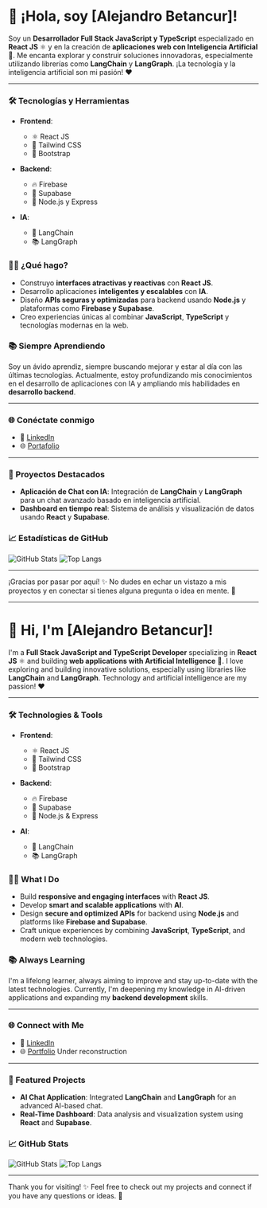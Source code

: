 # 👋 ¡Hola, soy [Alejandro Betancur]!

Soy un **Desarrollador Full Stack JavaScript y TypeScript** especializado en **React JS** ⚛️ y en la creación de **aplicaciones web con Inteligencia Artificial** 🧠. Me encanta explorar y construir soluciones innovadoras, especialmente utilizando librerías como **LangChain** y **LangGraph**. ¡La tecnología y la inteligencia artificial son mi pasión! ❤️

---

### 🛠️ Tecnologías y Herramientas
- **Frontend**: 
  - ⚛️ React JS
  - 💅 Tailwind CSS
  - 🎨 Bootstrap

- **Backend**: 
  - 🔥 Firebase
  - 🧬 Supabase
  - 🧩 Node.js y Express

- **IA**:
  - 🤖 LangChain
  - 📚 LangGraph

### 👨‍💻 ¿Qué hago?
- Construyo **interfaces atractivas y reactivas** con **React JS**.
- Desarrollo aplicaciones **inteligentes y escalables** con **IA**.
- Diseño **APIs seguras y optimizadas** para backend usando **Node.js** y plataformas como **Firebase y Supabase**.
- Creo experiencias únicas al combinar **JavaScript**, **TypeScript** y tecnologías modernas en la web.

### 📚 Siempre Aprendiendo
Soy un ávido aprendiz, siempre buscando mejorar y estar al día con las últimas tecnologías. Actualmente, estoy profundizando mis conocimientos en el desarrollo de aplicaciones con IA y ampliando mis habilidades en **desarrollo backend**.

---

### 🌐 Conéctate conmigo

- 💼 [LinkedIn](https://www.linkedin.com/in/alejandro-betancur-b01a7185/)
- 🌐 [Portafolio](https://tu-portafolio.com)

---

### 🚀 Proyectos Destacados

- **Aplicación de Chat con IA**: Integración de **LangChain** y **LangGraph** para un chat avanzado basado en inteligencia artificial.
- **Dashboard en tiempo real**: Sistema de análisis y visualización de datos usando **React** y **Supabase**.

### 📈 Estadísticas de GitHub
![GitHub Stats](https://github-readme-stats.vercel.app/api?username=jobetancur&show_icons=true&theme=radical)
![Top Langs](https://github-readme-stats.vercel.app/api/top-langs/?username=jobetancur&layout=compact&theme=radical)


---

¡Gracias por pasar por aquí! ✨ No dudes en echar un vistazo a mis proyectos y en conectar si tienes alguna pregunta o idea en mente. 🚀

---

# 👋 Hi, I'm [Alejandro Betancur]!

I'm a **Full Stack JavaScript and TypeScript Developer** specializing in **React JS** ⚛️ and building **web applications with Artificial Intelligence** 🧠. I love exploring and building innovative solutions, especially using libraries like **LangChain** and **LangGraph**. Technology and artificial intelligence are my passion! ❤️

---

### 🛠️ Technologies & Tools
- **Frontend**:
  - ⚛️ React JS
  - 💅 Tailwind CSS
  - 🎨 Bootstrap

- **Backend**:
  - 🔥 Firebase
  - 🧬 Supabase
  - 🧩 Node.js & Express

- **AI**:
  - 🤖 LangChain
  - 📚 LangGraph

### 👨‍💻 What I Do
- Build **responsive and engaging interfaces** with **React JS**.
- Develop **smart and scalable applications** with **AI**.
- Design **secure and optimized APIs** for backend using **Node.js** and platforms like **Firebase and Supabase**.
- Craft unique experiences by combining **JavaScript**, **TypeScript**, and modern web technologies.

### 📚 Always Learning
I'm a lifelong learner, always aiming to improve and stay up-to-date with the latest technologies. Currently, I'm deepening my knowledge in AI-driven applications and expanding my **backend development** skills.

---

### 🌐 Connect with Me

- 💼 [LinkedIn](https://www.linkedin.com/in/alejandro-betancur-b01a7185/)
- 🌐 [Portfolio](https://portfolio.com) Under reconstruction

---

### 🚀 Featured Projects

- **AI Chat Application**: Integrated **LangChain** and **LangGraph** for an advanced AI-based chat.
- **Real-Time Dashboard**: Data analysis and visualization system using **React** and **Supabase**.

### 📈 GitHub Stats
![GitHub Stats](https://github-readme-stats.vercel.app/api?username=jobetancur&show_icons=true&theme=radical)
![Top Langs](https://github-readme-stats.vercel.app/api/top-langs/?username=jobetancur&layout=compact&theme=radical)

---

Thank you for visiting! ✨ Feel free to check out my projects and connect if you have any questions or ideas. 🚀
